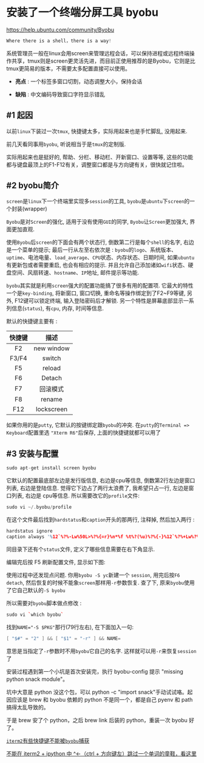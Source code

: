 安装了一个终端分屏工具 byobu
=======


https://help.ubuntu.com/community/Byobu



```cpp
Where there is a shell，there is a way!
```

系统管理员一般在linux会用screen来管理远程会话，可以保持进程或远程终端操作共享，tmux则是screen更灵活先进，而目前正使用推荐的是Byobu，它则是比tmux更简易的版本，不需要太多配置直接可以使用。

*	**亮点** : 一个标签多窗口切割，动态调整大小，保持会话

*	**缺陷** : 中文编码导致窗口字符显示错乱



#1	起因
-------


以前`linux`下装过一次`tmux`, 快捷键太多，实际用起来也是手忙脚乱, 没用起来.

前几天看同事用`byobu`, 听说相当于是`tmux`的定制版. 



实际用起来也是挺好的, 帮助、分栏、移动栏、开新窗口、设置等等, 这些的功能都与键盘最顶上的F1-F12有关，调整窗口都是与方向键有关，很快就记住啦。



#2	byobu简介
-------




`screen`是`linux`下一个终端里实现多`session`的工具, `byobu`是`ubuntu`下`screen`的一个封装(wrapper)

`Byobu`是对`Screen`的强化, 适用于没有使用`GUI`的同学, `Byobu`让`Screen`更加强大, 界面更加直观.

使用`Byobu`后`screen`的下面会有两个状态行, 倒数第二行是每个`shell`的名字, 右边是一个菜单的提示; 最后一行从左至右依次是 : `byobu`的`logo`、系统版本、`uptime`、电池电量、`load_average`、`CPU`状态、内存状态、日期时间, 如果`ubuntu`有更新包或者需要重启, 也会有相应的提示. 并且允许自己添加诸如`wifi`状态、硬盘空间、风扇转速、`hostname`、`IP`地址, 邮件提示等功能.


`byobu`其实就是利用`screen`强大的配置功能搞了很多有用的配置项. 它最大的特性一个是`key-binding`, 将新窗口, 窗口切换, 重命名等操作绑定到了F2~F9等键, 另外, F12键可以锁定终端, 输入登陆密码后才解锁. 另一个特性是屏幕底部显示一系列信息(`status`), 有`cpu`, 内存, 时间等信息.


默认的快捷键主要有 :

| 快捷键 | 描述 |
|:-----:|:---:|
| F2 | new window |
| F3/F4 | switch |
| F5 | reload |
| F6 | Detach |
| F7 | 回滚模式 |
| F8 | rename |
| F12 | lockscreen |


如果你用的是`putty`, 它默认的按键绑定跟`byobu`的冲突. 在`putty`的`Terminal => Keyboard`配置里选 `"Xterm R6"`后保存, 上面的快捷键就都可以用了



#3	安装与配置
-------

```cpp
sudo apt-get install screen byobu
```


它默认的配置最底部左边是发行版信息, 右边是cpu等信息, 倒数第2行左边是窗口列表, 右边是登陆信息. 觉得它下边占了两行太浪费了, 我希望只占一行, 左边是窗口列表, 右边是 cpu等信息. 所以需要改它的`profile`文件:

```cpp
sudo vi ~/.byobu/profile
```

在这个文件最后找到`hardstatus`和`caption`开头的那两行, 注释掉, 然后加入两行 :

```cpp
hardstatus ignore
caption always '%12`%?%-Lw%50L>%?%{=r}%n*%f %t%?(%u)%?%{-}%12`%?%+Lw%?%11` %= %130`%135`%102`%101`%129`%131`%127`%114`%115`%108`%134`%128`%125`%126`%113`%119`%133`%117`%116`%106`%104`%103`%105`%107`%136`%123`%132`%120`%121`'
```


同目录下还有个`status`文件, 定义了哪些信息需要在右下角显示.

编辑完后按 F5 刷新配置文件, 显示如下图:

使用过程中还发现点问题. 你用`byobu -S yc`新建一个 `session`, 用完后按`F6 detach`, 然后恢复的时候不能象`screen`那样用`-r`参数恢复. 查了下, 原来`byobu`使用了它自己默认的`-S byobu`

所以需要对`byobu`脚本做点修改 :

```cpp
sudo vi `which byobu`
```

找到`NAME="-S $PKG"`那行(79行左右), 在下面加入一句:


```cpp
[ "$#" = "2" ] && [ "$1" = "-r" ] && NAME=
```

意思是当指定了`-r`参数时不用`byobu`它自己的名字. 这样就可以用`-r`来恢复`session`了




















安装过程遇到第一个小坑是首次安装完，执行 byobu-config 提示 "missing python snack module"。

坑中大意是 python 没这个包，可以 python -c "import snack"手动试试咯。起因应该是 brew 和 byobu 依赖的 python 不是同一个，都是自己 pyenv 和 path 搞得太乱导致的。

于是 brew 安了个 python，之后 brew link 后装的 python，重装一次 byobu 好了。


[`iterm2`有些快捷键不能被`byobu`捕获](http://stackoverflow.com/questions/26180096/os-x-byobu-vertical-split)

[不能在 iterm2 + ipython 中 ^←（ctrl + 方向键左）跳过一个单词的童鞋，看这里](http://stackoverflow.com/questions/6205157/iterm2-how-to-get-jump-to-beginning-end-of-line-in-bash-shell)